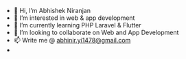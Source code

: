 - 👋 Hi, I’m Abhishek Niranjan
- 👀 I’m interested in web & app development
- 🌱 I’m currently learning PHP Laravel & Flutter
- 💞️ I’m looking to collaborate on Web and App Development
- 📫 Write me @ abhinir.yi1478@gmail.com
- 

<!---
abhinir1310/abhinir1310 is a ✨ special ✨ repository because its `README.md` (this file) appears on your GitHub profile.
You can click the Preview link to take a look at your changes.
--->
